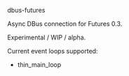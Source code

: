 dbus-futures

Async DBus connection for Futures 0.3.

Experimental / WIP / alpha.

Current event loops supported:

 * thin_main_loop

